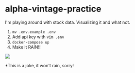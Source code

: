 # alpha-vintage-practice
I'm playing around with stock data. Visualizing it and what not.
1. `mv .env.example .env`
1. Add api key with `vim .env` 
1. `docker-compose up`
1. Make it RAIN!!

![](https://media.giphy.com/media/gTURHJs4e2Ies/giphy.gif)

*This is a joke, it won't rain, sorry!
